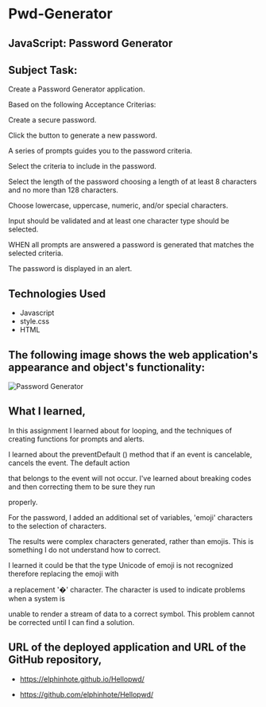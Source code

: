 # Pwd-Generator

## JavaScript: Password Generator

## Subject Task:

Create a Password Generator application.

Based on the following Acceptance Criterias:

Create a secure password.

Click the button to generate a new password.

A series of prompts guides you to the password criteria.

Select the criteria to include in the password.

Select the length of the password choosing a length of at least 8 characters and no more than 128 characters.

Choose lowercase, uppercase, numeric, and/or special characters.

Input should be validated and at least one character type should be selected.

WHEN all prompts are answered a password is generated that matches the selected criteria.

The password is displayed in an alert.


## Technologies Used

* Javascript
* style.css
* HTML




## The following image shows the web application's appearance and object's functionality:

![Password Generator](https://user-images.githubusercontent.com/65749636/96331987-74cf4e00-1016-11eb-97ef-cf12d78981a8.PNG)



## What I learned,

In this assignment I learned about for looping, and the techniques of creating functions for prompts and alerts. 

I learned about the preventDefault () method that if an event is cancelable, cancels the event.  The default action

that belongs to the event will not occur. I've learned about breaking codes and then correcting them to be sure they run 

properly.

For the password, I added an additional set of variables, 'emoji' characters to the selection of characters. 

The results were complex characters generated, rather than emojis.  This is something I do not understand how to correct.

I learned it could be that the type Unicode of emoji is not recognized therefore replacing the emoji with 

a replacement '�' character. The character is used to indicate problems when a system is 

unable to render a stream of data to a correct symbol.  This problem cannot be corrected until I can find a solution.  

## URL of the deployed application and URL of the GitHub repository,

* https://elphinhote.github.io/Hellopwd/

* https://github.com/elphinhote/Hellopwd/


